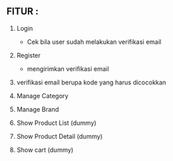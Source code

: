 ## FITUR :
1. Login
    - Cek bila user sudah melakukan verifikasi email
2. Register
    - mengirimkan verifikasi email
    
3. verifikasi email berupa kode yang harus dicocokkan
4. Manage Category
5. Manage Brand
6. Show Product List (dummy)
7. Show Product Detail (dummy)
8. Show cart (dummy)

